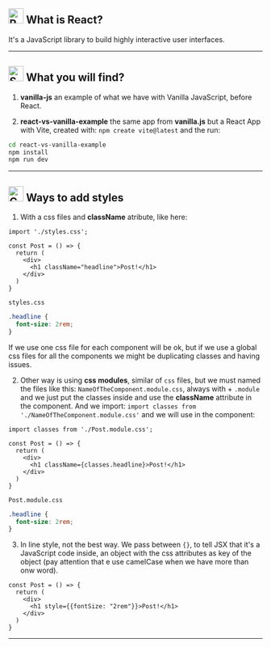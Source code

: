 ## <img width="30" height="30" src="https://img.icons8.com/bubbles/30/react.png" alt="React"/> What is React?

It's a JavaScript library to build highly interactive user interfaces.

---

## <img width="30" height="30" src="https://img.icons8.com/3d-fluency/30/search.png" alt="Search"/> What you will find?

1. **vanilla-js** an example of what we have with Vanilla JavaScript, before React.

2. **react-vs-vanilla-example** the same app from **vanilla.js** but a React App with Vite, created with: `npm create vite@latest` and the run:

```BASH
cd react-vs-vanilla-example
npm install
npm run dev
```

---

## <img width="30" height="30" src="https://img.icons8.com/external-others-bomsymbols-/30/external-colors-flat-02-digital-design-others-bomsymbols-.png" alt="Color palette"/> Ways to add styles

1. With a css files and **className** atribute, like here:

```JSX
import './styles.css';

const Post = () => {
  return (
    <div>
      <h1 className="headline">Post!</h1>
    </div>
  )
}
```

`styles.css`
```CSS
.headline {
  font-size: 2rem;
}
```

If we use one css file for each component will be ok, but if we use a global css files for all the components we might be duplicating classes and having issues.

2. Other way is using **css modules**, similar of `css` files, but we must named the files like this: `NameOfTheComponent.module.css`, always with + `.module` and we just put the classes inside and use the **className** attribute in the component. And we import: `import classes from './NameOfTheComponent.module.css'` and we will use in the component:

```JSX
import classes from './Post.module.css';

const Post = () => {
  return (
    <div>
      <h1 className={classes.headline}>Post!</h1>
    </div>
  )
}
```

`Post.module.css`
```CSS
.headline {
  font-size: 2rem;
}
```
3. In line style, not the best way. We pass between `{}`, to tell JSX that it's a JavaScript code inside, an object with the css attributes as key of the object (pay attention that e use camelCase when we have more than onw word).

```JSX
const Post = () => {
  return (
    <div>
      <h1 style={{fontSize: "2rem"}}>Post!</h1>
    </div>
  )
}
```
---
